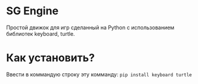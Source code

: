 # SG Engine
Простой движок для игр сделанный на Python с использованием библиотек keyboard, turtle.

# Как установить?
Ввести в коммандую строку эту комманду: ```pip install keyboard turtle```

